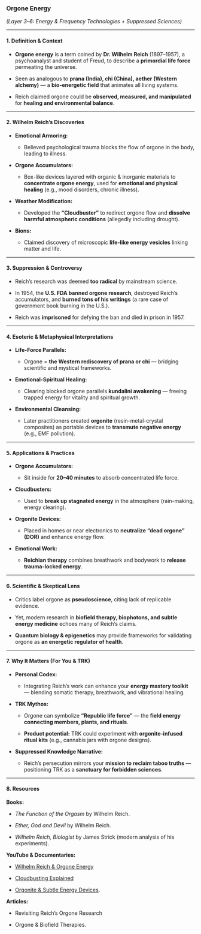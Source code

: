 ### **Orgone Energy**

_(Layer 3–6: Energy & Frequency Technologies + Suppressed Sciences)_

---

#### **1. Definition & Context**

- **Orgone energy** is a term coined by **Dr. Wilhelm Reich** (1897–1957), a psychoanalyst and student of Freud, to describe a **primordial life force** permeating the universe.
    
- Seen as analogous to **prana (India), chi (China), aether (Western alchemy)** — a **bio-energetic field** that animates all living systems.
    
- Reich claimed orgone could be **observed, measured, and manipulated** for **healing and environmental balance**.
    

---

#### **2. Wilhelm Reich’s Discoveries**

- **Emotional Armoring:**
    
    - Believed psychological trauma blocks the flow of orgone in the body, leading to illness.
        
- **Orgone Accumulators:**
    
    - Box-like devices layered with organic & inorganic materials to **concentrate orgone energy**, used for **emotional and physical healing** (e.g., mood disorders, chronic illness).
        
- **Weather Modification:**
    
    - Developed the **“Cloudbuster”** to redirect orgone flow and **dissolve harmful atmospheric conditions** (allegedly including drought).
        
- **Bions:**
    
    - Claimed discovery of microscopic **life-like energy vesicles** linking matter and life.
        

---

#### **3. Suppression & Controversy**

- Reich’s research was deemed **too radical** by mainstream science.
    
- In 1954, the **U.S. FDA banned orgone research**, destroyed Reich’s accumulators, and **burned tons of his writings** (a rare case of government book burning in the U.S.).
    
- Reich was **imprisoned** for defying the ban and died in prison in 1957.
    

---

#### **4. Esoteric & Metaphysical Interpretations**

- **Life-Force Parallels:**
    
    - Orgone = **the Western rediscovery of prana or chi** — bridging scientific and mystical frameworks.
        
- **Emotional-Spiritual Healing:**
    
    - Clearing blocked orgone parallels **kundalini awakening** — freeing trapped energy for vitality and spiritual growth.
        
- **Environmental Cleansing:**
    
    - Later practitioners created **orgonite** (resin-metal-crystal composites) as portable devices to **transmute negative energy** (e.g., EMF pollution).
        

---

#### **5. Applications & Practices**

- **Orgone Accumulators:**
    
    - Sit inside for **20–40 minutes** to absorb concentrated life force.
        
- **Cloudbusters:**
    
    - Used to **break up stagnated energy** in the atmosphere (rain-making, energy clearing).
        
- **Orgonite Devices:**
    
    - Placed in homes or near electronics to **neutralize “dead orgone” (DOR)** and enhance energy flow.
        
- **Emotional Work:**
    
    - **Reichian therapy** combines breathwork and bodywork to **release trauma-locked energy**.
        

---

#### **6. Scientific & Skeptical Lens**

- Critics label orgone as **pseudoscience**, citing lack of replicable evidence.
    
- Yet, modern research in **biofield therapy, biophotons, and subtle energy medicine** echoes many of Reich’s claims.
    
- **Quantum biology & epigenetics** may provide frameworks for validating orgone as **an energetic regulator of health**.
    

---

#### **7. Why It Matters (For You & TRK)**

- **Personal Codex:**
    
    - Integrating Reich’s work can enhance your **energy mastery toolkit** — blending somatic therapy, breathwork, and vibrational healing.
        
- **TRK Mythos:**
    
    - Orgone can symbolize **“Republic life force”** — the **field energy connecting members, plants, and rituals**.
        
    - **Product potential:** TRK could experiment with **orgonite-infused ritual kits** (e.g., cannabis jars with orgone designs).
        
- **Suppressed Knowledge Narrative:**
    
    - Reich’s persecution mirrors your **mission to reclaim taboo truths** — positioning TRK as a **sanctuary for forbidden sciences**.
        

---

#### **8. Resources**

**Books:**

- _The Function of the Orgasm_ by Wilhelm Reich.
    
- _Ether, God and Devil_ by Wilhelm Reich.
    
- _Wilhelm Reich, Biologist_ by James Strick (modern analysis of his experiments).
    

**YouTube & Documentaries:**

- [Wilhelm Reich & Orgone Energy](https://www.youtube.com/watch?v=tFbjRk9M6Do)
    
- [Cloudbusting Explained](https://www.youtube.com/watch?v=wLrJXXE6coA)
    
- [Orgonite & Subtle Energy Devices](https://www.youtube.com/watch?v=VuZB4m5yD7Y).
    

**Articles:**

- Revisiting Reich’s Orgone Research
    
- Orgone & Biofield Therapies.